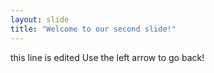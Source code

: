 ```yaml
---
layout: slide
title: "Welcome to our second slide!"
---
```

this line is edited 
Use the left arrow to go back!
